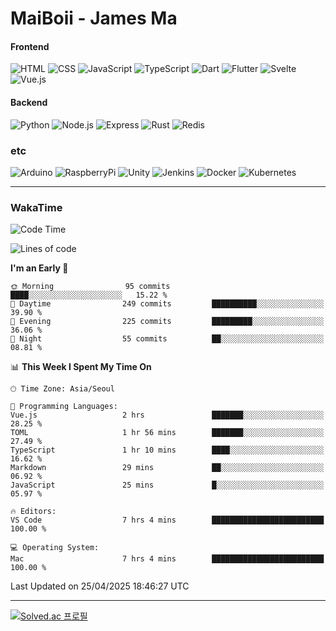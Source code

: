 # MaiBoii - James Ma

#### Frontend
![HTML](https://img.shields.io/badge/-HTML-E34F26?style=flat-square&logo=html5&logoColor=white)
![CSS](https://img.shields.io/badge/-CSS-1572B6?style=flat-square&logo=css3)
![JavaScript](https://img.shields.io/badge/-JavaScript-F7DF1E?style=flat-square&logo=javascript&logoColor=black)
![TypeScript](https://img.shields.io/badge/-TypeScript-02569B?style=flat-square&logo=typescript&logoColor=white)
![Dart](https://img.shields.io/badge/-Dart-0175C2?style=flat-square&logo=dart)
![Flutter](https://img.shields.io/badge/-Flutter-02569B?style=flat-square&logo=flutter)
![Svelte](https://img.shields.io/badge/-Svelte-E34F26?style=flat-square&logo=svelte&logoColor=white)
![Vue.js](https://img.shields.io/badge/-VueJS-4FC08D?style=flat-square&logo=vuedotjs&logoColor=white)


#### Backend
![Python](https://img.shields.io/badge/-Python-3776AB?style=flat-square&logo=python&logoColor=white)
![Node.js](https://img.shields.io/badge/-Node.js-339933?style=flat-square&logo=node.js&logoColor=white)
![Express](https://img.shields.io/badge/-Express-339933?style=flat-square&logo=express&logoColor=white)
![Rust](https://img.shields.io/badge/-Rust-000000?style=flat-square&logo=rust&logoColor=white)
![Redis](https://img.shields.io/badge/-Redis-FF4438?style=flat-square&logo=redis&logoColor=white)



### etc
![Arduino](https://img.shields.io/badge/-Arduino-00878F?style=flat-square&logo=arduino&logoColor=white)
![RaspberryPi](https://img.shields.io/badge/-RaspberryPi-c7053d?style=flat-square&logo=raspberrypi&logoColor=white)
![Unity](https://img.shields.io/badge/-Unity-232326?style=flat-square&logo=unity&logoColor=white)
![Jenkins](https://img.shields.io/badge/-Jenkins-D24939?style=flat-square&logo=jenkins&logoColor=white)
![Docker](https://img.shields.io/badge/-Docker-2496ED?style=flat-square&logo=docker&logoColor=white)
![Kubernetes](https://img.shields.io/badge/-Kubernetes-326CE5?style=flat-square&logo=kubernetes&logoColor=white)

---
### WakaTime
<!--START_SECTION:waka-->
![Code Time](http://img.shields.io/badge/Code%20Time-1%2C066%20hrs%2044%20mins-blue)

![Lines of code](https://img.shields.io/badge/From%20Hello%20World%20I%27ve%20Written-2.4%20million%20lines%20of%20code-blue)

**I'm an Early 🐤** 

```text
🌞 Morning                95 commits          ████░░░░░░░░░░░░░░░░░░░░░   15.22 % 
🌆 Daytime                249 commits         ██████████░░░░░░░░░░░░░░░   39.90 % 
🌃 Evening                225 commits         █████████░░░░░░░░░░░░░░░░   36.06 % 
🌙 Night                  55 commits          ██░░░░░░░░░░░░░░░░░░░░░░░   08.81 % 
```


📊 **This Week I Spent My Time On** 

```text
🕑︎ Time Zone: Asia/Seoul

💬 Programming Languages: 
Vue.js                   2 hrs               ███████░░░░░░░░░░░░░░░░░░   28.25 % 
TOML                     1 hr 56 mins        ███████░░░░░░░░░░░░░░░░░░   27.49 % 
TypeScript               1 hr 10 mins        ████░░░░░░░░░░░░░░░░░░░░░   16.62 % 
Markdown                 29 mins             ██░░░░░░░░░░░░░░░░░░░░░░░   06.92 % 
JavaScript               25 mins             █░░░░░░░░░░░░░░░░░░░░░░░░   05.97 % 

🔥 Editors: 
VS Code                  7 hrs 4 mins        █████████████████████████   100.00 % 

💻 Operating System: 
Mac                      7 hrs 4 mins        █████████████████████████   100.00 % 
```


 Last Updated on 25/04/2025 18:46:27 UTC
<!--END_SECTION:waka-->
---
[![Solved.ac
프로필](http://mazassumnida.wtf/api/v2/generate_badge?boj=msu2020)](https://solved.ac/msu2020)
